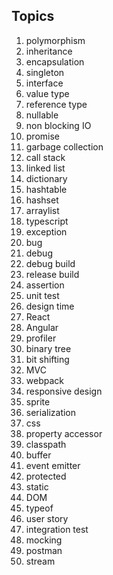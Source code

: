 ## Topics
1. polymorphism 
2. inheritance
3. encapsulation 
4. singleton
5. interface
6. value type
7. reference type
8. nullable
9. non blocking IO
10. promise
11. garbage collection 
12. call stack
13. linked list
14. dictionary
15. hashtable
16. hashset
17. arraylist
18. typescript
19. exception
20. bug
21. debug
22. debug build
23. release build
24. assertion
25. unit test
26. design time 
27. React
28. Angular
29. profiler
30. binary tree
31. bit shifting
32. MVC
33. webpack
34. responsive design 
35. sprite
36. serialization
37. css
38. property accessor 
39. classpath
40. buffer
41. event emitter
42. protected
43. static
44. DOM
45. typeof
46. user story
47. integration test 
48. mocking
49. postman
50. stream
